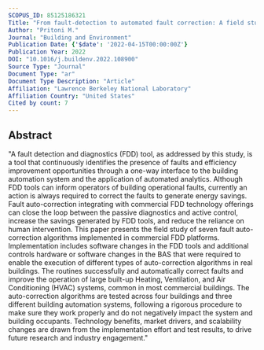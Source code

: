 ```yaml
---
SCOPUS_ID: 85125186321
Title: "From fault-detection to automated fault correction: A field study"
Author: "Pritoni M."
Journal: "Building and Environment"
Publication Date: {'$date': '2022-04-15T00:00:00Z'}
Publication Year: 2022
DOI: "10.1016/j.buildenv.2022.108900"
Source Type: "Journal"
Document Type: "ar"
Document Type Description: "Article"
Affiliation: "Lawrence Berkeley National Laboratory"
Affiliation Country: "United States"
Cited by count: 7
---
```


## Abstract
"A fault detection and diagnostics (FDD) tool, as addressed by this study, is a tool that continuously identifies the presence of faults and efficiency improvement opportunities through a one-way interface to the building automation system and the application of automated analytics. Although FDD tools can inform operators of building operational faults, currently an action is always required to correct the faults to generate energy savings. Fault auto-correction integrating with commercial FDD technology offerings can close the loop between the passive diagnostics and active control, increase the savings generated by FDD tools, and reduce the reliance on human intervention. This paper presents the field study of seven fault auto-correction algorithms implemented in commercial FDD platforms. Implementation includes software changes in the FDD tools and additional controls hardware or software changes in the BAS that were required to enable the execution of different types of auto-correction algorithms in real buildings. The routines successfully and automatically correct faults and improve the operation of large built-up Heating, Ventilation, and Air Conditioning (HVAC) systems, common in most commercial buildings. The auto-correction algorithms are tested across four buildings and three different building automation systems, following a rigorous procedure to make sure they work properly and do not negatively impact the system and building occupants. Technology benefits, market drivers, and scalability changes are drawn from the implementation effort and test results, to drive future research and industry engagement."
